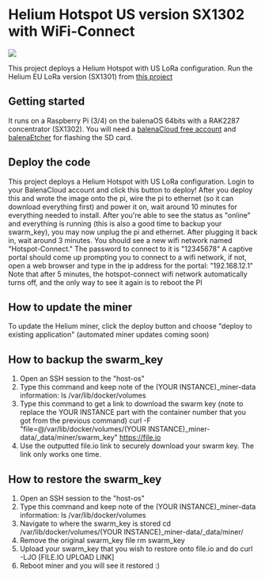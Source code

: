# Helium Hotspot US version SX1302 with WiFi-Connect

[![](https://www.balena.io/deploy.png)](https://dashboard.balena-cloud.com/deploy?repoUrl=https://github.com/bottxrnife/helium-2287-w)

This project deploys a Helium Hotspot with US LoRa configuration. Run the Helium EU LoRa version (SX1301) from [this project](https://github.com/PastaGringo/balenaos-helium-gtw)


## Getting started
It runs on a Raspberry Pi (3/4) on the balenaOS 64bits with a RAK2287 concentrator (SX1302).
You will need a [balenaCloud free account](https://dashboard.balena-cloud.com/) and [balenaEtcher](https://balena.io/etcher) for flashing the SD card.


## Deploy the code
This project deploys a Helium Hotspot with US LoRa configuration.
Login to your BalenaCloud account and click this button to deploy! 
After you deploy this and wrote the image onto the pi, wire the pi to ethernet (so it can download everything first) and power it on, wait around 10 minutes for everything needed to install. After you're able to see the status as "online" and everything is running (this is also a good time to backup your swarm_key), you may now unplug the pi and ethernet. After plugging it back in, wait around 3 minutes.
You should see a new wifi network named "Hotspot-Connect." The password to connect to it is "12345678"
A captive portal should come up prompting you to connect to a wifi network, if not, open a web browser and type in the ip address for the portal: "192.168.12.1"
Note that after 5 minutes, the hotspot-connect wifi network automatically turns off, and the only way to see it again is to reboot the PI


## How to update the miner
To update the Helium miner, click the deploy button and choose "deploy to existing application" (automated miner updates coming soon)


## How to backup the swarm_key
1. Open an SSH session to the "host-os"
2. Type this command and keep note of the (YOUR INSTANCE)_miner-data information: 
      ls /var/lib/docker/volumes
3. Type this command to get a link to download the swarm key (note to replace the YOUR INSTANCE part with the container number that you got from the previous command) 
      curl -F "file=@/var/lib/docker/volumes/(YOUR INSTANCE)_miner-data/_data/miner/swarm_key" https://file.io
4. Use the outputted file.io link to securely download your swarm key. The link only works one time.


## How to restore the swarm_key
1. Open an SSH session to the "host-os"
2. Type this command and keep note of the (YOUR INSTANCE)_miner-data information: 
      ls /var/lib/docker/volumes
3. Navigate to where the swarm_key is stored
      cd /var/lib/docker/volumes/(YOUR INSTANCE)_miner-data/_data/miner/
4. Remove the original swarm_key file
      rm swarm_key
5. Upload your swarm_key that you wish to restore onto file.io and do
      curl -LJO [FILE.IO UPLOAD LINK]
6. Reboot miner and you will see it restored :)
